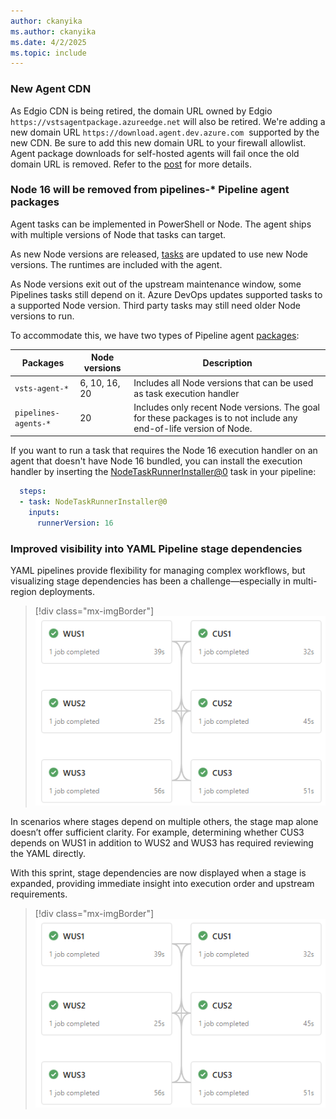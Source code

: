 ```yaml
---
author: ckanyika
ms.author: ckanyika
ms.date: 4/2/2025
ms.topic: include
---
```


### New Agent CDN

As Edgio CDN is being retired, the domain URL owned by Edgio `https://vstsagentpackage.azureedge.net`&nbsp;will also be retired. We're adding a new domain URL `https://download.agent.dev.azure.com`&nbsp; supported by the new CDN. Be sure to add this new domain URL to your firewall allowlist. Agent package downloads for self-hosted agents will fail once the old domain URL is removed. Refer to the [post](https://devblogs.microsoft.com/devops/?p=70526&amp;preview=1&amp;_ppp=5a164c9044) for more details.


### Node 16 will be removed from pipelines-* Pipeline agent packages

Agent tasks can be implemented in PowerShell or Node. The agent ships with multiple versions of Node that tasks can target.

As new Node versions are released, [tasks](https://github.com/microsoft/azure-pipelines-tasks) are updated to use new Node versions. The runtimes are included with the agent.

As Node versions exit out of the upstream maintenance window, some Pipelines tasks still depend on it. Azure DevOps updates supported tasks to a supported Node version. Third party tasks may still need older Node versions to run.

To accommodate this, we have two types of Pipeline agent [packages](https://github.com/microsoft/azure-pipelines-agent/releases):

| Packages             | Node versions | Description                |
|----------------------|---------------|----------------------------|
| `vsts-agent-*`       | 6, 10, 16, 20 | Includes all Node versions that can be used as task execution handler |
| `pipelines-agents-*` | 20            | Includes only recent Node versions. The goal for these packages is to not include any end-of-life version of Node. |

If you want to run a task that requires the Node 16 execution handler on an agent that doesn't have Node 16 bundled, you can install the execution handler by inserting the [NodeTaskRunnerInstaller@0](https://learn.microsoft.com/azure/devops/pipelines/tasks/reference/node-task-runner-installer-v0?view=azure-pipelines) task in your pipeline:

```yaml
  steps:
  - task: NodeTaskRunnerInstaller@0
    inputs:
      runnerVersion: 16
```

### Improved visibility into YAML Pipeline stage dependencies

YAML pipelines provide flexibility for managing complex workflows, but visualizing stage dependencies has been a challenge—especially in multi-region deployments.

> [!div class="mx-imgBorder"]
> [![Screenshot of pipeline that deploys to multiple Azure region.](../../media/254-pipelines-01.png "Screenshot of pipeline that deploys to multiple Azure region")](../../media/254-pipelines-01.png#lightbox)


In scenarios where stages depend on multiple others, the stage map alone doesn’t offer sufficient clarity. For example, determining whether CUS3 depends on WUS1 in addition to WUS2 and WUS3 has required reviewing the YAML directly.

With this sprint, stage dependencies are now displayed when a stage is expanded, providing immediate insight into execution order and upstream requirements.

> [!div class="mx-imgBorder"]
> [![Screenshot of stage dependencies when you expand them.](../../media/254-pipelines-01.png "Screenshot of stage dependencies when you expand them")](../../media/254-pipelines-01.png#lightbox)


